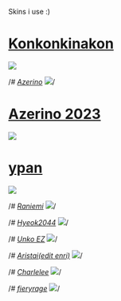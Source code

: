 Skins i use :)

# [Konkonkinakon](https://drive.google.com/file/d/1FsFyoXY9Xk14CZfxk1G5k90XL8_2QyV1/view?usp=sharing) 
![](https://i.imgur.com/REUHtFz.jpg)

/*# [Azerino](https://drive.google.com/file/d/1h70ldB-Hmof5aun0G1R8iQTvZVjRAxQv/view?usp=sharing)
![](https://i.imgur.com/9lYCytS.jpg)*/

# [Azerino 2023](https://drive.google.com/file/d/1WS4Qh1gHje09mWli9gKiMQ3o38b_RJdG/view?usp=sharing)
![](https://i.imgur.com/YDjppuJ.jpeg)

# [ypan](https://drive.google.com/file/d/1uJpb1aP3DPq6LZB1L8gSePTNLy3EAcxq/view?usp=sharing)
![](https://i.imgur.com/sIGcuSR.jpeg)

/*# [Raniemi](https://drive.google.com/file/d/1n9qLOkyHbnND8UbXw4Vt83PSTknza9NK/view?usp=sharing)
![](https://i.imgur.com/Lfrh9xt.jpeg)*/

/*# [Hyeok2044](https://drive.google.com/file/d/1Q7yE9X7ZGVtQo6jHfFrNyx6BhC3itrjL/view?usp=sharing)
![](https://i.imgur.com/GjWmMG7.jpeg)*/

/*# [Unko EZ](https://drive.google.com/file/d/1AkNIX9CuBxhQ-e6eJUNVHi1QN0x6JAPs/view?usp=sharing)
![](https://i.imgur.com/UomxfIR.jpeg)*/

/*# [Aristai(edit enri)](https://drive.google.com/file/d/1DjwkOx4edLyjzXsaAyWcQmXJlkAwRwDB/view?usp=sharing)
![](https://i.imgur.com/U1NbTaR.jpeg)*/

/*# [Charlelee](https://drive.google.com/file/d/1LAqeC8JN2yHMAQD3NmaViZ78rUhTNjsi/view?usp=sharing)
![](https://i.imgur.com/xaNUp14.jpeg)*/

/*# [fieryrage](https://drive.google.com/file/d/1wg0U4NizngB_OUI-YAlQW2eF9OJpL7Ve/view?usp=sharing)
![](https://i.imgur.com/IMDui0l.jpeg)*/
